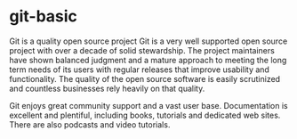 # git-basic

Git is a quality open source project
Git is a very well supported open source project with over a decade of solid stewardship. The project 
maintainers have shown balanced judgment and a mature approach to meeting the long term needs of its users 
with regular releases that improve usability and functionality. The quality of the open source software is 
easily scrutinized and countless businesses rely heavily on that quality.

Git enjoys great community support and a vast user base. Documentation is excellent and plentiful, including books, tutorials and dedicated web sites. There are also podcasts and video tutorials.
